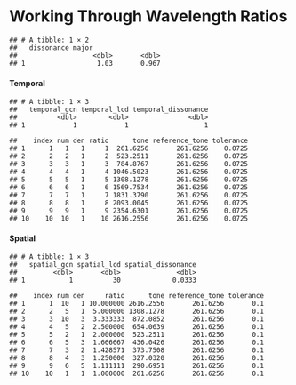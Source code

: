 Working Through Wavelength Ratios
================

    ## # A tibble: 1 × 2
    ##   dissonance major
    ##                   <dbl>       <dbl>
    ## 1                  1.03       0.967

#### Temporal

    ## # A tibble: 1 × 3
    ##   temporal_gcn temporal_lcd temporal_dissonance
    ##          <dbl>        <dbl>               <dbl>
    ## 1            1            1                   1

    ##    index num den ratio      tone reference_tone tolerance
    ## 1      1   1   1     1  261.6256       261.6256    0.0725
    ## 2      2   2   1     2  523.2511       261.6256    0.0725
    ## 3      3   3   1     3  784.8767       261.6256    0.0725
    ## 4      4   4   1     4 1046.5023       261.6256    0.0725
    ## 5      5   5   1     5 1308.1278       261.6256    0.0725
    ## 6      6   6   1     6 1569.7534       261.6256    0.0725
    ## 7      7   7   1     7 1831.3790       261.6256    0.0725
    ## 8      8   8   1     8 2093.0045       261.6256    0.0725
    ## 9      9   9   1     9 2354.6301       261.6256    0.0725
    ## 10    10  10   1    10 2616.2556       261.6256    0.0725

#### Spatial

    ## # A tibble: 1 × 3
    ##   spatial_gcn spatial_lcd spatial_dissonance
    ##         <dbl>       <dbl>              <dbl>
    ## 1           1          30             0.0333

    ##    index num den     ratio      tone reference_tone tolerance
    ## 1      1  10   1 10.000000 2616.2556       261.6256       0.1
    ## 2      2   5   1  5.000000 1308.1278       261.6256       0.1
    ## 3      3  10   3  3.333333  872.0852       261.6256       0.1
    ## 4      4   5   2  2.500000  654.0639       261.6256       0.1
    ## 5      5   2   1  2.000000  523.2511       261.6256       0.1
    ## 6      6   5   3  1.666667  436.0426       261.6256       0.1
    ## 7      7   3   2  1.428571  373.7508       261.6256       0.1
    ## 8      8   4   3  1.250000  327.0320       261.6256       0.1
    ## 9      9   6   5  1.111111  290.6951       261.6256       0.1
    ## 10    10   1   1  1.000000  261.6256       261.6256       0.1
